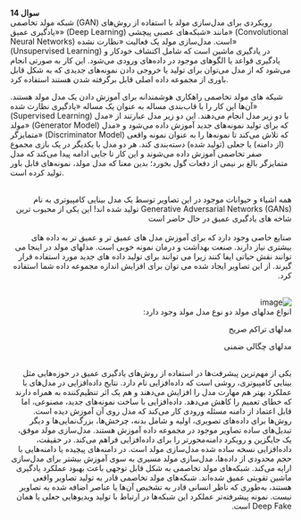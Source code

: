 **سوال 14**
<br>
شبکه مولد تخاصمی (GAN) رویکردی برای مدل‌سازی مولد با استفاده از روش‌های «یادگیری عمیق» (Deep Learning) مانند «شبکه‌های عصبی پیچشی» (Convolutional Neural Networks) است. مدل‌سازی مولد یک فعالیت «نظارت نشده» (Unsupervised Learning) در یادگیری ماشین است که شامل اکتشاف خودکار و یادگیری قواعد یا الگوهای موجود در داده‌های ورودی می‌شود. این کار به صورتی انجام می‌شود که از مدل می‌توان برای تولید یا خروجی دادن نمونه‌های جدیدی که به شکل قابل باوری از مجموعه داده اصلی قابل برگرفته شدن هستند استفاده کرد.

شبکه های مولد تخاصمی راهکاری هوشمندانه برای آموزش دادن یک مدل مولد هستند. آن‌ها این کار را با قاب‌بندی مساله به عنوان یک مساله «یادگیری نظارت شده» (Supervised Learning) با دو زیر مدل انجام می‌دهند. این دو زیر مدل عبارتند از «مدل مولد» (Generator Model) که برای تولید نمونه‌های جدید آموزش داده می‌شود و  «مدل متمایزگر» (Discriminator Model) که تلاش می‌کند تا نمونه‌ها را به عنوان نمونه واقعی (از دامنه) یا جعلی (تولید شده) دسته‌بندی کند. هر دو مدل با یکدیگر در یک بازی مجموع صفر تخاصمی آموزش داده می‌شوند و این کار تا جایی ادامه پیدا می‌کند که مدل متمایزگر بالغ بر نیمی از دفعات گول بخورد؛ بدین معنا که مدل مولد، نمونه‌های قابل باور تولید کرده است.

<br>
<div dir="rtl">
همه اشیاء و حیوانات موجود در این تصاویر توسط یک مدل بینایی کامپیوتری به نام Generative Adversarial Networks (GANs) تولید شده اند! این یکی از محبوب ترین شاخه های یادگیری عمیق در حال حاضر است
<br>
<br>
صنایع خاصی وجود دارد که برای آموزش مدل های عمیق تر و عمیق تر به داده های بیشتری نیاز دارند. صنعت بهداشت و درمان نمونه خوبی است. مدلهای مولد در اینجا می توانند نقش حیاتی ایفا کنند زیرا می توانند برای تولید داده های جدید مورد استفاده قرار گیرند. از این تصاویر ایجاد شده می توان برای افزایش اندازه مجموعه داده شما استفاده کرد.
<br>
<br>

  ![image](https://user-images.githubusercontent.com/94124607/165735264-48387abd-967b-4465-bf2d-2ead4097328b.png)
<br>
  انواع مدلهای مولد
دو نوع مدل مولد وجود دارد:

مدلهای تراکم صریح

مدلهای چگالی ضمنی
  <br>
  <br>
  
  یکی از مهم‌ترین پیشرفت‌ها در استفاده از روش‌های یادگیری عمیق در حوزه‌هایی مثل بینایی کامپیوتری، روشی است که داده‌افزایی نام دارد. نتایج داده‌افزایی در مدل‌های با عملکرد بهتر هم مهارت مدل را افزایش می‌دهند و هم یک اثر تنظیم‌کننده به همراه دارند که خطای تعمیم را کاهش می‌دهد. داده‌افزایی با ساخت نمونه‌های جدید، مصنوعی، اما قابل اعتماد از دامنه مسئله ورودی کار می‌کند که مدل روی آن آموزش دیده است. روش‌ها برای داده‌های تصویری، اولیه و شامل بدنه، چرخش‌ها، بزرگ‌نمایی‌ها و دیگر تبدیل‌های ساده تصاویر موجود در مجموعه داده آموزش هستند. مدل‌سازی مولد موفق، یک جایگزین و رویکرد دامنه‌محورتر را برای داده‌افزایی فراهم می‌کند. در حقیقت، داده‌افزایی نسخه ساده شده مدل‌سازی مولد است. در دامنه‌های پیچیده یا دامنه‌هایی با حجم محدودی از داده‌ها، مدل‌سازی مولد مسیری به سوی آموزش بیشتر برای مدل‌سازی ارایه می‌کند. شبکه‌های مولد تخاصمی به شکل قابل توجهی باعث بهبود عملکرد یادگیری ماشین تقویتی عمیق شده‌اند. شبکه‌های مولد تخاصمی قادر به تولید تصاویر واقعی هستند، به‌طوری که ناظر انسانی قادر به تشخیص آن‌ها یا عناصر اضافه شده به تصاویر نیست. نمونه پیشرفته‌تر عملکرد این شبکه‌ها در ارتباط با تولید ویدیوهایی جعلی یا همان Deep Fake است.
